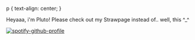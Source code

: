 p {
  text-align: center;
}
  
Heyaaa, i'm Pluto! Please check out my Strawpage instead of.. well, this ^_^

[![spotify-github-profile](https://spotify-github-profile.kittinanx.com/api/view?uid=31v5spypxzsmcxuwfduj5mzlfaaq&cover_image=true&theme=default&show_offline=false&background_color=121212&interchange=false&bar_color=ffffff&bar_color_cover=true)](https://github.com/kittinan/spotify-github-profile)
